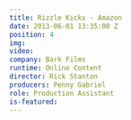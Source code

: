 ```yaml
---
title: Rizzle Kicks - Amazon
date: 2013-06-01 13:35:00 Z
position: 4
img: 
video: 
company: Bark Films
runtime: Online Content
director: Rick Stanton
producers: Penny Gabriel
role: Production Assistant
is-featured: 
---
```


